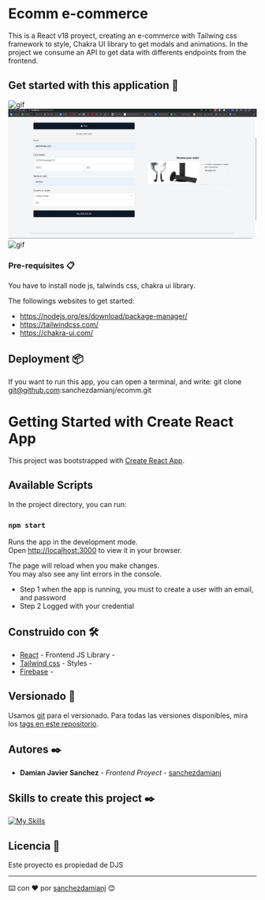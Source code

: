 # Ecomm e-commerce

This is a React v18 proyect, creating an e-commerce with Tailwing css framework to style, Chakra UI library to get modals and animations.
In the project we consume an API to get data with differents endpoints from the frontend.

## Get started with this application 🚀
![gif](E-comm1.gif)
![gif](E-comm2.gif)
![gif](E-comm3.gif)

### Pre-requisites 📋

You have to install node js, talwinds css, chakra ui library.

The followings websites to get started:
- https://nodejs.org/es/download/package-manager/
- https://tailwindcss.com/
- https://chakra-ui.com/

## Deployment 📦

If you want to run this app, you can open a terminal, and write: git clone git@github.com:sanchezdamianj/ecomm.git

# Getting Started with Create React App

This project was bootstrapped with [Create React App](https://github.com/facebook/create-react-app).

## Available Scripts

In the project directory, you can run:

### `npm start`

Runs the app in the development mode.\
Open [http://localhost:3000](http://localhost:3000) to view it in your browser.

The page will reload when you make changes.\
You may also see any lint errors in the console.

- Step 1 when the app is running, you must to create a user with an email, and password
- Step 2 Logged with your credential

## Construido con 🛠️

* [React](https://es.reactjs.org/docs) - Frontend JS Library - 
* [Tailwind css](https://tailwindcss.com/docs) - Styles -
* [Firebase](https://firebase.google.com/) -

## Versionado 📌

Usamos [git](http://git.io/) para el versionado. Para todas las versiones disponibles, mira los [tags en este repositorio](https://github.com/sanchezdamianj/ecomm/tags).

## Autores ✒️
* **Damian Javier Sanchez** - *Frontend Proyect* - [sanchezdamianj](https://github.com/sanchezdamianj)
## Skills to create this project ✒️
[![My Skills](https://skills.thijs.gg/icons?i=js,html,css,react,tailwind)](https://skills.thijs.gg)

## Licencia 📄

Este proyecto es propiedad de DJS

---
⌨️ con ❤️ por [sanchezdamianj](https://github.com/sachezdamianj/ecomm) 😊



